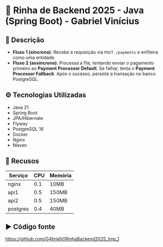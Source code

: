 # 🐓 Rinha de Backend 2025 - Java (Spring Boot) - Gabriel Vinícius

## 📌 Descrição

- **Fluxo 1 (sincrono)**: Recebe a requisição via `POST /payments` e enfileira como uma entidade.
- **Fluxo 2 (assíncrono)**: Processa a fila, tentando enviar o pagamento primeiro ao **Payment Processor Default**. Se falhar, tenta o **Payment Processor Fallback**. Após o sucesso, persiste a transação no banco PostgreSQL.

## ⚙️ Tecnologias Utilizadas
- Java 21
- Spring Boot
- JPA/Hibernate
- Flyway
- PostgreSQL 16
- Docker
- Nginx
- Maven

## 🚦 Recusos

| Serviço  | CPU | Memória |
| -------- | --- | ------- |
| nginx    | 0.1 | 10MB    |
| api1     | 0.5 | 150MB   |
| api2     | 0.5 | 150MB   |
| postgres | 0.4 | 40MB    |

## ▶️ Código fonte

https://github.com/G4brielV/RinhaBackend2025_Imp_1




